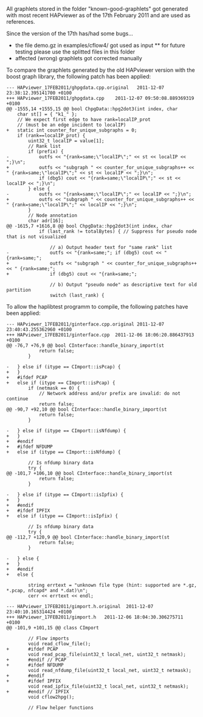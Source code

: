 All graphlets stored in the folder "known-good-graphlets" got generated with most recent HAPviewer as of the 17th February 2011 and are used as references.

Since the version of the 17th has/had some bugs...

* the file demo.gz in examples/cflow4/ got used as input
** for future testing please use the splitted files in this folder
* affected (wrong) graphlets got corrected manually

To compare the graphlets generated by the old HAPviewer version with the boost graph library, the following patch has been applied:

	--- HAPviewer_17FEB2011/ghpgdata.cpp.original	2011-12-07 23:38:12.395141700 +0100
	+++ HAPviewer_17FEB2011/ghpgdata.cpp	2011-12-07 09:50:08.889369319 +0100
	@@ -1555,14 +1555,15 @@ bool ChpgData::hpg2dot3(int index, char
	 	char st[] = { "k1_" };
	 	// We expect first edge to have rank=localIP_prot
	 	// (must be an edge incident to localIP)
	+	static int counter_for_unique_subgraphs = 0;
	 	if (rank==localIP_prot) {
	 		uint32_t localIP = value[1];
	 		// Rank list
	 		if (prefix) {
	-			outfs << "{rank=same;\"localIP\";" << st << localIP << ";}\n";
	+			outfs << "subgraph " << counter_for_unique_subgraphs++ << " {rank=same;\"localIP\";" << st << localIP << ";}\n";
	 			if (dbg5) cout << "{rank=same;\"localIP\";" << st << localIP << ";}\n";
	 		} else {
	-			outfs << "{rank=same;\"localIP\";" << localIP << ";}\n";
	+			outfs << "subgraph " << counter_for_unique_subgraphs++ << " {rank=same;\"localIP\";" << localIP << ";}\n";
	 		}
	 		// Node annotation
	 		char adr[16];
	@@ -1615,7 +1616,8 @@ bool ChpgData::hpg2dot3(int index, char
	 			if (last_rank != totalBytes) { // Suppress for pseudo node that is not visualized
	 
	 				// a) Output header text for "same rank" list
	-				outfs << "{rank=same;"; if (dbg5) cout << "{rank=same;";
	+				outfs << "subgraph " << counter_for_unique_subgraphs++ << " {rank=same;";
	+				if (dbg5) cout << "{rank=same;";
	 
	 				// b) Output "pseudo node" as descriptive text for old partition
	 				switch (last_rank) {

To allow the haplibtest programm to compile, the following patches have been applied:

	--- HAPviewer_17FEB2011/ginterface.cpp.original	2011-12-07 23:40:43.255362960 +0100
	+++ HAPviewer_17FEB2011/ginterface.cpp	2011-12-06 18:06:20.886437913 +0100
	@@ -76,7 +76,9 @@ bool CInterface::handle_binary_import(st
	 			return false;
	 		}
	 
	-	} else if (itype == CImport::isPcap) {
	+	} 
	+	#ifdef PCAP
	+	else if (itype == CImport::isPcap) {
	 		if (netmask == 0) {
	 			// Network address and/or prefix are invalid: do not continue
	 			return false;
	@@ -90,7 +92,10 @@ bool CInterface::handle_binary_import(st
	 			return false;
	 		}
	 
	-	} else if (itype == CImport::isNfdump) {
	+	} 
	+	#endif
	+	#ifdef NFDUMP
	+	else if (itype == CImport::isNfdump) {
	 
	 		// Is nfdump binary data
	 		try {
	@@ -101,7 +106,10 @@ bool CInterface::handle_binary_import(st
	 			return false;
	 		}
	 
	-	} else if (itype == CImport::isIpfix) {
	+	}
	+	#endif
	+	#ifdef IPFIX
	+	else if (itype == CImport::isIpfix) {
	 
	 		// Is nfdump binary data
	 		try {
	@@ -112,7 +120,9 @@ bool CInterface::handle_binary_import(st
	 			return false;
	 		}
	 
	-	} else {
	+	}
	+	#endif
	+	else {
	 
	 		string errtext = "unknown file type (hint: supported are *.gz, *.pcap, nfcapd* and *.dat)\n";
	 		cerr << errtext << endl;

	--- HAPviewer_17FEB2011/gimport.h.original	2011-12-07 23:40:10.165314424 +0100
	+++ HAPviewer_17FEB2011/gimport.h	2011-12-06 18:04:30.306275711 +0100
	@@ -101,9 +101,15 @@ class CImport
	 
	 		// Flow imports
	 		void read_cflow_file();
	+		#ifdef PCAP
	 		void read_pcap_file(uint32_t local_net, uint32_t netmask);
	+		#endif // PCAP
	+		#ifdef NFDUMP
	 		void read_nfdump_file(uint32_t local_net, uint32_t netmask);			
	+		#endif
	+		#ifdef IPFIX
	 		void read_ipfix_file(uint32_t local_net, uint32_t netmask);	
	+		#endif // IPFIX
	 		void cflow2hpg();
	 
	 		// Flow helper functions

